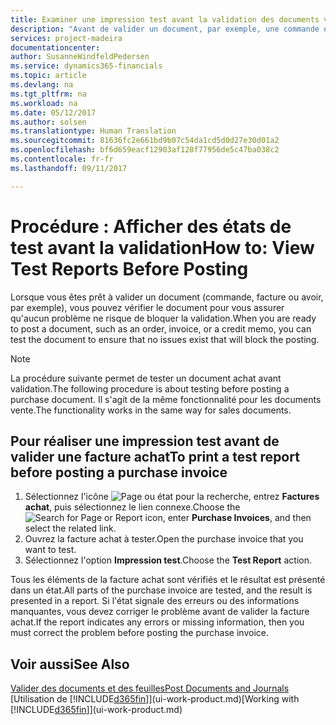 ```yaml
---
title: Examiner une impression test avant la validation des documents vente ou achat | Microsoft Docs
description: "Avant de valider un document, par exemple, une commande ou un avoir, vous pouvez l'imprimer et le passer en revue pour vérifier les erreurs possibles susceptibles de bloquer la validation."
services: project-madeira
documentationcenter: 
author: SusanneWindfeldPedersen
ms.service: dynamics365-financials
ms.topic: article
ms.devlang: na
ms.tgt_pltfrm: na
ms.workload: na
ms.date: 05/12/2017
ms.author: solsen
ms.translationtype: Human Translation
ms.sourcegitcommit: 81636fc2e661bd9b07c54da1cd5d0d27e30d01a2
ms.openlocfilehash: bf6d659eacf12903af128f77956de5c47ba038c2
ms.contentlocale: fr-fr
ms.lasthandoff: 09/11/2017

---
```

# <a name="how-to-view-test-reports-before-posting"></a><span data-ttu-id="779ee-103">Procédure : Afficher des états de test avant la validation</span><span class="sxs-lookup"><span data-stu-id="779ee-103">How to: View Test Reports Before Posting</span></span>
<span data-ttu-id="779ee-104">Lorsque vous êtes prêt à valider un document (commande, facture ou avoir, par exemple), vous pouvez vérifier le document pour vous assurer qu'aucun problème ne risque de bloquer la validation.</span><span class="sxs-lookup"><span data-stu-id="779ee-104">When you are ready to post a document, such as an order, invoice, or a credit memo, you can test the document to ensure that no issues exist that will block the posting.</span></span>

> [!NOTE]  
>   <span data-ttu-id="779ee-105">La procédure suivante permet de tester un document achat avant validation.</span><span class="sxs-lookup"><span data-stu-id="779ee-105">The following procedure is about testing before posting a purchase document.</span></span> <span data-ttu-id="779ee-106">Il s'agit de la même fonctionnalité pour les documents vente.</span><span class="sxs-lookup"><span data-stu-id="779ee-106">The functionality works in the same way for sales documents.</span></span>

## <a name="to-print-a-test-report-before-posting-a-purchase-invoice"></a><span data-ttu-id="779ee-107">Pour réaliser une impression test avant de valider une facture achat</span><span class="sxs-lookup"><span data-stu-id="779ee-107">To print a test report before posting a purchase invoice</span></span>
1. <span data-ttu-id="779ee-108">Sélectionnez l'icône ![Page ou état pour la recherche](media/ui-search/search_small.png "icône Page ou état pour la recherche"), entrez **Factures achat**, puis sélectionnez le lien connexe.</span><span class="sxs-lookup"><span data-stu-id="779ee-108">Choose the ![Search for Page or Report](media/ui-search/search_small.png "Search for Page or Report icon") icon, enter **Purchase Invoices**, and then select the related link.</span></span>
2. <span data-ttu-id="779ee-109">Ouvrez la facture achat à tester.</span><span class="sxs-lookup"><span data-stu-id="779ee-109">Open the purchase invoice that you want to test.</span></span>
3. <span data-ttu-id="779ee-110">Sélectionnez l'option **Impression test**.</span><span class="sxs-lookup"><span data-stu-id="779ee-110">Choose the **Test Report** action.</span></span>  

<span data-ttu-id="779ee-111">Tous les éléments de la facture achat sont vérifiés et le résultat est présenté dans un état.</span><span class="sxs-lookup"><span data-stu-id="779ee-111">All parts of the purchase invoice are tested, and the result is presented in a report.</span></span> <span data-ttu-id="779ee-112">Si l'état signale des erreurs ou des informations manquantes, vous devez corriger le problème avant de valider la facture achat.</span><span class="sxs-lookup"><span data-stu-id="779ee-112">If the report indicates any errors or missing information, then you must correct the problem before posting the purchase invoice.</span></span>

## <a name="see-also"></a><span data-ttu-id="779ee-113">Voir aussi</span><span class="sxs-lookup"><span data-stu-id="779ee-113">See Also</span></span>
[<span data-ttu-id="779ee-114">Valider des documents et des feuilles</span><span class="sxs-lookup"><span data-stu-id="779ee-114">Post Documents and Journals</span></span>](ui-post-documents-journals.md)  
<span data-ttu-id="779ee-115">[Utilisation de [!INCLUDE[d365fin](includes/d365fin_md.md)]](ui-work-product.md)</span><span class="sxs-lookup"><span data-stu-id="779ee-115">[Working with [!INCLUDE[d365fin](includes/d365fin_md.md)]](ui-work-product.md)</span></span>


